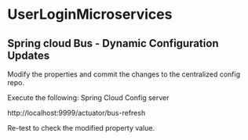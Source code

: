 # UserLoginMicroservices




## Spring cloud Bus - Dynamic Configuration Updates

Modify the properties and commit the changes to the centralized config repo.

Execute the following: Spring Cloud Config server

http://localhost:9999/actuator/bus-refresh

Re-test to check the modified property value.